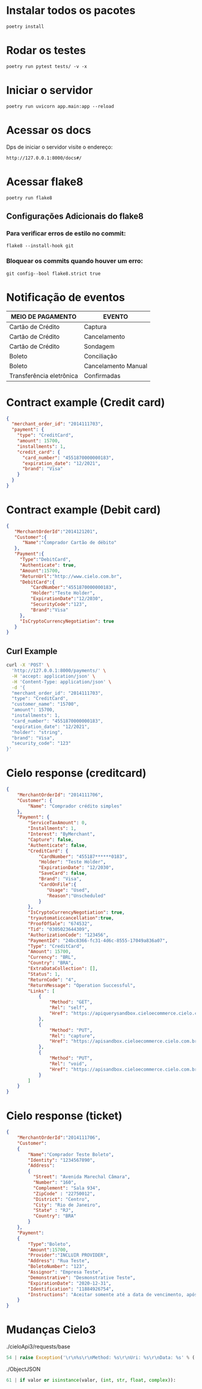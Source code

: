 # Instalar todos os pacotes

```
poetry install
```

# Rodar os testes

```
poetry run pytest tests/ -v -x
```


# Iniciar o servidor

```
poetry run uvicorn app.main:app --reload
```

# Acessar os docs

Dps de iniciar o servidor visite o endereço:

```
http://127.0.0.1:8000/docs#/
```
# Acessar flake8 
```
poetry run flake8  
```
## Configurações Adicionais do flake8
### Para verificar erros de estilo no commit:
```
flake8 --install-hook git
```
### Bloquear os commits quando houver um erro:
```
git config--bool flake8.strict true
```
# Notificação de eventos
MEIO DE PAGAMENTO|EVENTO
-|-
Cartão de Crédito|Captura
Cartão de Crédito|Cancelamento
Cartão de Crédito|Sondagem
Boleto|Conciliação
Boleto|Cancelamento Manual
Transferência eletrônica|Confirmadas

# Contract example (Credit card)

```json
{
  "merchant_order_id": "2014111703",
  "payment": {
    "type": "CreditCard",
    "amount": 15700,
    "installments": 1,
    "credit_card": {
      "card_number": "4551870000000183",
      "expiration_date": "12/2021",
      "brand": "Visa"
    }
  }
}

```
# Contract example (Debit card)
```json
{  
   "MerchantOrderId":"2014121201",
   "Customer":{  
      "Name":"Comprador Cartão de débito"
   },
   "Payment":{  
     "Type":"DebitCard",
     "Authenticate": true,
     "Amount":15700,
     "ReturnUrl":"http://www.cielo.com.br",
     "DebitCard":{  
         "CardNumber":"4551870000000183",
         "Holder":"Teste Holder",
         "ExpirationDate":"12/2030",
         "SecurityCode":"123",
         "Brand":"Visa"
     },
     "IsCryptoCurrencyNegotiation": true
   }
}
```
## Curl Example

```bash
curl -X 'POST' \
  'http://127.0.0.1:8000/payments/' \
  -H 'accept: application/json' \
  -H 'Content-Type: application/json' \
  -d '{
  "merchant_order_id": "2014111703",
  "type": "CreditCard",
  "customer_name": "15700",
  "amount": 15700,
  "installments": 1,
  "card_number": "4551870000000183",
  "expiration_date": "12/2021",
  "holder": "string",
  "brand": "Visa",
  "security_code": "123"
}'
```


# Cielo response (creditcard)

~~~json
{
    "MerchantOrderId": "2014111706",
    "Customer": {
        "Name": "Comprador crédito simples"
    },
    "Payment": {
        "ServiceTaxAmount": 0,
        "Installments": 1,
        "Interest": "ByMerchant",
        "Capture": false,
        "Authenticate": false,
        "CreditCard": {
            "CardNumber": "455187******0183",
            "Holder": "Teste Holder",
            "ExpirationDate": "12/2030",
            "SaveCard": false,
            "Brand": "Visa",
            "CardOnFile":{
               "Usage": "Used",
               "Reason":"Unscheduled"
            }
        },
        "IsCryptoCurrencyNegotiation": true,
        "tryautomaticcancellation":true,
        "ProofOfSale": "674532",
        "Tid": "0305023644309",
        "AuthorizationCode": "123456",
        "PaymentId": "24bc8366-fc31-4d6c-8555-17049a836a07",
        "Type": "CreditCard",
        "Amount": 15700,
        "Currency": "BRL",
        "Country": "BRA",
        "ExtraDataCollection": [],
        "Status": 1,
        "ReturnCode": "4",
        "ReturnMessage": "Operation Successful",
        "Links": [
            {
                "Method": "GET",
                "Rel": "self",
                "Href": "https://apiquerysandbox.cieloecommerce.cielo.com.br/1/sales/{PaymentId}"
            },
            {
                "Method": "PUT",
                "Rel": "capture",
                "Href": "https://apisandbox.cieloecommerce.cielo.com.br/1/sales/{PaymentId}/capture"
            },
            {
                "Method": "PUT",
                "Rel": "void",
                "Href": "https://apisandbox.cieloecommerce.cielo.com.br/1/sales/{PaymentId}/void"
            }
        ]
    }
}
~~~
# Cielo response (ticket)
~~~json
{  
    "MerchantOrderId":"2014111706",
    "Customer":
    {  
        "Name":"Comprador Teste Boleto",
        "Identity": "1234567890",
        "Address":
        {
          "Street": "Avenida Marechal Câmara",
          "Number": "160",    
          "Complement": "Sala 934",
          "ZipCode" : "22750012",
          "District": "Centro",
          "City": "Rio de Janeiro",
          "State" : "RJ",
          "Country": "BRA"
        }
    },
    "Payment":
    {  
        "Type":"Boleto",
        "Amount":15700,
        "Provider":"INCLUIR PROVIDER",
        "Address": "Rua Teste",
        "BoletoNumber": "123",
        "Assignor": "Empresa Teste",
        "Demonstrative": "Desmonstrative Teste",
        "ExpirationDate": "2020-12-31",
        "Identification": "11884926754",
        "Instructions": "Aceitar somente até a data de vencimento, após essa data juros de 1% dia."
    }
}
~~~
# Mudanças Cielo3

./cieloApi3/requests/base

~~~python
54 | raise Exception('\r\n%s\r\nMethod: %s\r\nUri: %s\r\nData: %s' % (''.join(errors), method, response.url, json.dumps(data_send, indent=2)))
~~~

./ObjectJSON

~~~python
61 | if valor or isinstance(valor, (int, str, float, complex)):
~~~ 
